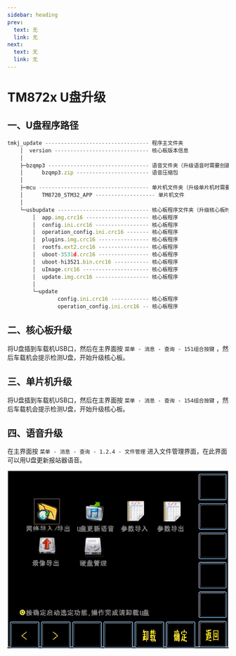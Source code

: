 ```yaml
---
sidebar: heading
prev:
  text: 无
  link: 无
next:
  text: 无
  link: 无
---
```


# TM872x U盘升级

## 一、U盘程序路径

```javascript
tmkj_update --------------------------------- 程序主文件夹  
    │  version ------------------------------ 核心板版本信息
    │
    ├─bzqmp3 -------------------------------- 语音文件夹（升级语音时需要创建）
    │      bzqmp3.zip ----------------------- 语音压缩包
    │
    ├─mcu ----------------------------------- 单片机文件夹（升级单片机时需要创建）
    │      TM8720_STM32_APP ------------------- 单片机文件
    │
    └─usbupdate ----------------------------- 核心板程序文件夹（升级核心板时需要创建）
        │  app.img.crc16 -------------------- 核心板程序
        │  config.ini.crc16 ----------------- 核心板程序
        │  operation_config.ini.crc16 ------- 核心板程序
        │  plugins.img.crc16 ---------------- 核心板程序
        │  rootfs.ext2.crc16 ---------------- 核心板程序
        │  uboot-3531d.crc16 ---------------- 核心板程序
        │  uboot-hi3521.bin.crc16 ----------- 核心板程序
        │  uImage.crc16 --------------------- 核心板程序
        │  update.img.crc16 ----------------- 核心板程序
        │
        └─update
                config.ini.crc16 ------------ 核心板程序
                operation_config.ini.crc16 -- 核心板程序
```

## 二、核心板升级

将U盘插到车载机USB口，然后在主界面按 `菜单 - 消息 - 查询 - 151组合按键` ，然后车载机会提示检测U盘，开始升级核心板。

## 三、单片机升级

将U盘插到车载机USB口，然后在主界面按 `菜单 - 消息 - 查询 - 154组合按键` ，然后车载机会提示检测U盘，开始升级核心板。

## 四、语音升级

在主界面按 `菜单 - 消息 - 查询 - 1.2.4 - 文件管理` 进入文件管理界面，在此界面可以用U盘更新报站器语音。

![文件管理](/articles/TM8720U盘升级核心板-单片机-语音/文件管理.png )

